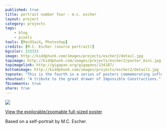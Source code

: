 ```yaml
---
published: true
title: portrait number four - m.c. escher
layout: project
category: projects
tags:
    - blog
    - pixels
tools: [MacOSaiX, Photoshop]
credits: [M.C. Escher (source portrait)]
bgcolor: 333333
image: http://kiddphunk.com/images/projects/escher2/detail.jpg
topimage: http://kiddphunk.com/images/projects/escher2/poster_mini.jpg
topimagelink: http://gigapan.org/gigapans/134187/
bottomimage: http://kiddphunk.com/images/projects/escher2/detail2.jpg
topnote: "This is the fourth in a series of posters commemorating influential digital and visionary artists."
shoutout: "A tribute to the great drawer of Impossible Constructions."
fbcomments: true
share: true
---
```

<img class='feedimg' src='{{page.topimage}}'>



[View the explorable/zoomable full-sized poster](http://gigapan.org/gigapans/134187)

Based on a self-portrait by M.C. Escher.


